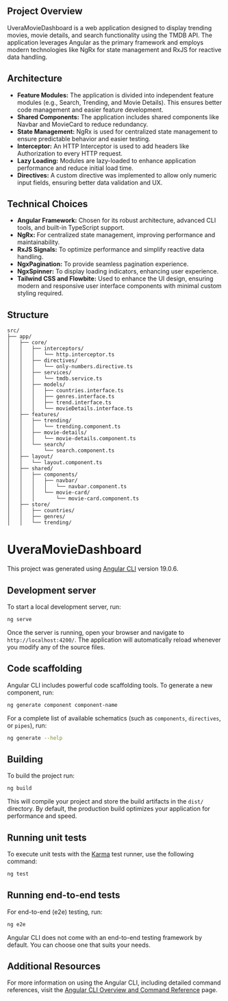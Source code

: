 ## Project Overview

UveraMovieDashboard is a web application designed to display trending movies, movie details, and search functionality using the TMDB API. The application leverages Angular as the primary framework and employs modern technologies like NgRx for state management and RxJS for reactive data handling.

## Architecture

- **Feature Modules:** The application is divided into independent feature modules (e.g., Search, Trending, and Movie Details). This ensures better code management and easier feature development.
- **Shared Components:** The application includes shared components like Navbar and MovieCard to reduce redundancy.
- **State Management:** NgRx is used for centralized state management to ensure predictable behavior and easier testing.
- **Interceptor:** An HTTP Interceptor is used to add headers like Authorization to every HTTP request.
- **Lazy Loading:** Modules are lazy-loaded to enhance application performance and reduce initial load time.
- **Directives:** A custom directive was implemented to allow only numeric input fields, ensuring better data validation and UX.

## Technical Choices

- **Angular Framework:** Chosen for its robust architecture, advanced CLI tools, and built-in TypeScript support.
- **NgRx:** For centralized state management, improving performance and maintainability.
- **RxJS Signals:** To optimize performance and simplify reactive data handling.
- **NgxPagination:** To provide seamless pagination experience.
- **NgxSpinner:** To display loading indicators, enhancing user experience.
- **Tailwind CSS and Flowbite:** Used to enhance the UI design, ensuring modern and responsive user interface components with minimal custom styling required.


## Structure

```
src/
├── app/
│   ├── core/
│   │   ├── interceptors/
│   │   │   └── http.interceptor.ts
│   │   ├── directives/
│   │   │   └── only-numbers.directive.ts
│   │   ├── services/
│   │   │   └── tmdb.service.ts
│   │   ├── models/
│   │   │   ├── countries.interface.ts
│   │   │   ├── genres.interface.ts
│   │   │   ├── trend.interface.ts
│   │   │   └── movieDetails.interface.ts
│   ├── features/
│   │   ├── trending/
│   │   │   └── trending.component.ts
│   │   ├── movie-details/
│   │   │   └── movie-details.component.ts
│   │   └── search/
│   │       └── search.component.ts
│   ├── layout/
│   │   └── layout.component.ts
│   ├── shared/
│   │   ├── components/
│   │   │   ├── navbar/
│   │   │   │   └── navbar.component.ts
│   │   │   └── movie-card/
│   │   │       └── movie-card.component.ts
│   ├── store/
│   │   ├── countries/
│   │   ├── genres/
│   │   └── trending/
```

# UveraMovieDashboard

This project was generated using [Angular CLI](https://github.com/angular/angular-cli) version 19.0.6.

## Development server

To start a local development server, run:

```bash
ng serve
```

Once the server is running, open your browser and navigate to `http://localhost:4200/`. The application will automatically reload whenever you modify any of the source files.

## Code scaffolding

Angular CLI includes powerful code scaffolding tools. To generate a new component, run:

```bash
ng generate component component-name
```

For a complete list of available schematics (such as `components`, `directives`, or `pipes`), run:

```bash
ng generate --help
```

## Building

To build the project run:

```bash
ng build
```

This will compile your project and store the build artifacts in the `dist/` directory. By default, the production build optimizes your application for performance and speed.

## Running unit tests

To execute unit tests with the [Karma](https://karma-runner.github.io) test runner, use the following command:

```bash
ng test
```

## Running end-to-end tests

For end-to-end (e2e) testing, run:

```bash
ng e2e
```

Angular CLI does not come with an end-to-end testing framework by default. You can choose one that suits your needs.

## Additional Resources

For more information on using the Angular CLI, including detailed command references, visit the [Angular CLI Overview and Command Reference](https://angular.dev/tools/cli) page.
